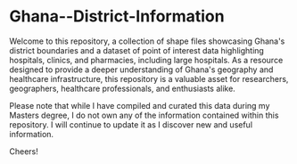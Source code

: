 # Ghana--District-Information

Welcome to this repository, a collection of shape files showcasing Ghana's district boundaries and a dataset of point of interest data highlighting hospitals, clinics, and pharmacies, including large hospitals. 
As a resource designed to provide a deeper understanding of Ghana's geography and healthcare infrastructure, this repository is a valuable asset for researchers, geographers, healthcare professionals, and enthusiasts alike.

Please note that while I have compiled and curated this data during my Masters degree, I do not own any of the information contained within this repository. 
I will continue to update it as I discover new and useful information.

Cheers!
